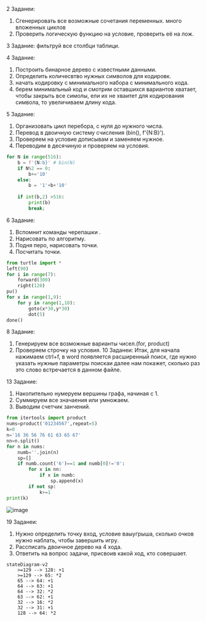 2 Заданеи:
1) Сгенерировать все возможные сочетания переменных. много вложенных циклов
2) Проверить логическую функцию на условие, проверить её на лож.


3 Задание: фильтруй все столбци таблици.


4 Задание:
1) Построить бинарное дерево с известными данными.
2) Определить количесвтво нужных символов для кодировк.
3) начать кодировку с минимального набора с минимального кода.
4) берем минимальный код и смотрим оставшихся вариантов хватает, чтобы закрыть все симолы, ели их не хваитет для кодирования символа, то увеличиваем длину кода.

5 Задание:
1) Организовать цикл перебора, с нуля до нужного числа.
2) Перевод в двоичную систему счисления (bin(), f'{N:B}').
3) Проверяем на условие дописывам и заменяем нужное.
4) Переводим в десячиную и проверяем на условия.

```python
for N in range(516):
    b = f'{N:b}' # bin(N)
    if N%2 == 0:
        b+='10'
    else:
        b = '1'+b+'10'
    
    if int(b,2) >516:
        print(b)
        break;
```       
6 Задание:
1) Вспомнит команды черепашки .
2) Нарисовать по алгоритму.
3) Подня перо, нарисовать точки.
4) Посчитать точки.

```python
from turtle import *
left(90)
for i in range(7):
    forward(300)
    right(120)
pu()
for x in range(1,9):
    for y in range(1,10):
        goto(x*30,y*30)
        dot(5)
done()
```   
8 Задание:
1) Генерируем все возможные варианты чисел.(for, product)
2) Проверяем строчку на условия.
10 Заданеи:
Итак, для начала нажимаем ctrl+f, в word появляется расширенный поиск, где нужно указать нужные параметры поискаи далее нам покажет, сколько раз это слово встречается в данном файле.

13 Задание:
1) Накопительно нумеруем вершины графа, начиная с 1.
2) Суммируем все значаения или умножаем.
3) Выводим счетчик занчений.
```python
from itertools import product
nums=product('01234567',repeat=5)
k=0
n='16 36 56 76 61 63 65 67'
nn=n.split()
for n in nums:
    numb=''.join(n)
    sp=[]
    if numb.count('6')==1 and numb[0]!='0':
        for x in nn:
            if x in numb:
                sp.append(x)
        if not sp: 
            k+=1
print(k)
```
![image](https://user-images.githubusercontent.com/114893510/208361587-229888fa-e09d-4d3b-b7c1-3e4a388dd44e.png)


19 Заданеи:


1) Нужно определить точку вход, условие ваыугрыша, сколько очков нужно наблать, чтобы завершить игру.
2) Рассписать двоичное дерево на 4 хода.
3) Ответить на вопрос задачи, присвоив какой ход, кто совершает.


```mermaid
stateDiagram-v2
    >=129 --> 128: +1
    >=129 --> 65: *2
    65 --> 64: +1
    64 --> 63: +1
    64 --> 32: *2
    63 --> 62: +1
    32 --> 16: *2
    32 --> 31: +1
    128 --> 64: *2
```
